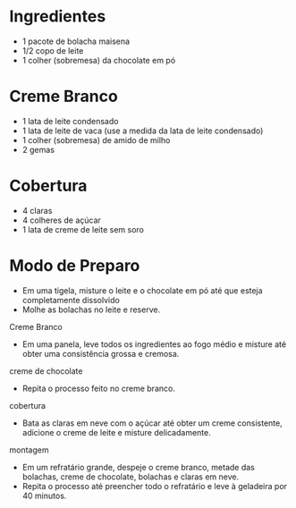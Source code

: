 # Ingredientes 

- 1 pacote de bolacha maisena
- 1/2 copo de leite
- 1 colher (sobremesa) da chocolate em pó

# Creme Branco

- 1 lata de leite condensado
- 1 lata de leite de vaca (use a medida da lata de leite condensado)
- 1 colher (sobremesa) de amido de milho
- 2 gemas
 
# Cobertura

- 4 claras
- 4 colheres de açúcar
- 1 lata de creme de leite sem soro


# Modo de Preparo

- Em uma tigela, misture o leite e o chocolate em pó até que esteja completamente dissolvido
- Molhe as bolachas no leite e reserve.

Creme Branco 

- Em uma panela, leve todos os ingredientes ao fogo médio e misture até obter uma consistência grossa e cremosa.

creme de chocolate
- Repita o processo feito no creme branco.

cobertura 
- Bata as claras em neve com o açúcar até obter um creme consistente, adicione o creme de leite e misture delicadamente.

montagem 
- Em um refratário grande, despeje o creme branco, metade das bolachas, creme de chocolate, bolachas e claras em neve.
- Repita o processo até preencher todo o refratário e leve à geladeira por 40 minutos.
